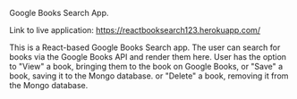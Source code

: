 Google Books Search App.

Link to live application: https://reactbooksearch123.herokuapp.com/


This is a React-based Google Books Search app. The user can search for books via the Google Books API and render them here.
User has the option to "View" a book, bringing them to the book on Google Books, or "Save" a book, saving it to the Mongo 
database. or  "Delete" a book, removing it from the Mongo database.

